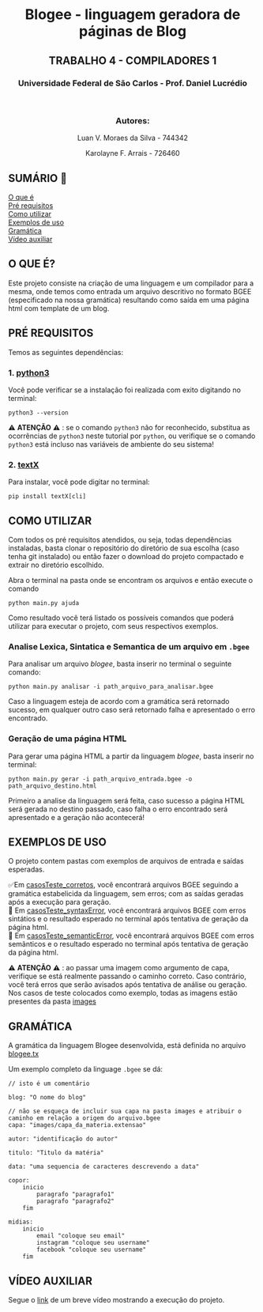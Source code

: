 <h1 align="center" color="blue">Blogee - linguagem geradora de páginas de Blog</h1>
<h2 align="center" color="blue">TRABALHO 4 - COMPILADORES 1</h2>
<h3 align="center" color="blue"> Universidade Federal de São Carlos - Prof. Daniel Lucrédio </h2>
<br>
<h3 align="center" color="blue"> Autores:</h2>
<p align="center"> Luan V. Moraes da Silva - 744342 </p>
<p align="center"> Karolayne F. Arrais - 726460 </p>

## SUMÁRIO :pencil:

[O que é](#o-que-é) <br>
[Pré requisitos](#pré-requisitos) <br>
[Como utilizar](#como-utilizar) <br>
[Exemplos de uso](#exemplos-de-uso) <br>
[Gramática](#gramática) <br>
[Vídeo auxiliar](#vídeo-auxiliar)

## O QUE É?

Este projeto consiste na criação de uma linguagem e um compilador para a mesma, onde temos como entrada um arquivo descritivo no formato BGEE (especificado na nossa gramática) resultando como saída em uma página html com template de um blog.

## PRÉ REQUISITOS

Temos as seguintes dependências:

### 1. [python3](https://www.python.org/ftp/python/3.9.2/python-3.9.2-amd64.exe)

Você pode verificar se a instalação foi realizada com exito digitando no terminal:

```terminal
python3 --version
```

:warning: **ATENÇÃO** :warning: : se o comando `python3` não for reconhecido, substitua as ocorrências de `python3` neste tutorial por `python`, ou verifique se o comando `python3` está incluso nas variáveis de ambiente do seu sistema!

### 2. [textX](https://github.com/textX/textX)

Para instalar, você pode digitar no terminal:

```terminal
pip install textX[cli]
```

## COMO UTILIZAR

Com todos os pré requisitos atendidos, ou seja, todas dependências instaladas, basta clonar o repositório do diretório de sua escolha (caso tenha git instalado) ou então fazer o download do projeto compactado e extrair no diretório escolhido.

Abra o terminal na pasta onde se encontram os arquivos e então execute o comando

```terminal
python main.py ajuda
```

Como resultado você terá listado os possíveis comandos que poderá utilizar para executar o projeto, com seus respectivos exemplos.

### Analise Lexica, Sintatica e Semantica de um arquivo em `.bgee`

Para analisar um arquivo _blogee_, basta inserir no terminal o seguinte comando:

```terminal
python main.py analisar -i path_arquivo_para_analisar.bgee
```

Caso a linguagem esteja de acordo com a gramática será retornado sucesso, em qualquer outro caso será retornado falha e apresentado o erro encontrado.

### Geração de uma página HTML

Para gerar uma página HTML a partir da linguagem _blogee_, basta inserir no terminal:

```terminal
python main.py gerar -i path_arquivo_entrada.bgee -o path_arquivo_destino.html
```

Primeiro a analise da linguagem será feita, caso sucesso a página HTML será gerada no destino passado, caso falha o erro encontrado será apresentado e a geração não acontecerá!

## EXEMPLOS DE USO

O projeto contem pastas com exemplos de arquivos de entrada e saídas esperadas.

:white_check_mark:Em [casosTeste_corretos](https://github.com/moons2/compiladores-t4/tree/main/casosTeste_corretos), você encontrará arquivos BGEE seguindo a gramática estabelicida da linguagem, sem erros; com as saídas geradas após a execução para geração. <br>
:bug: Em [casosTeste_syntaxError](https://github.com/moons2/compiladores-t4/tree/main/casosTeste_syntaxError), você encontrará arquivos BGEE com erros sintátios e o resultado esperado no terminal após tentativa de geração da página html.<br>
:bug: Em [casosTeste_semanticError](https://github.com/moons2/compiladores-t4/tree/main/casosTeste_semanticError), você encontrará arquivos BGEE com erros semãnticos e o resultado esperado no terminal após tentativa de geração da página html. <br>

:warning: **ATENÇÃO** :warning: : ao passar uma imagem como argumento de capa, verifique se está realmente passando o caminho correto. Caso contrário, você terá erros que serão avisados após tentativa de análise ou geração. Nos casos de teste colocados como exemplo, todas as imagens estão presentes da pasta [images](https://github.com/moons2/compiladores-t4/tree/main/images)

## GRAMÁTICA

A gramática da linguagem Blogee desenvolvida, está definida no arquivo [blogee.tx](https://github.com/moons2/compiladores-t4/blob/main/blogee.tx)

Um exemplo completo da linguage `.bgee` se dá:

```textX
// isto é um comentário

blog: "O nome do blog"

// não se esqueça de incluir sua capa na pasta images e atribuir o caminho em relação a origem do arquivo.bgee
capa: "images/capa_da_materia.extensao"

autor: "identificação do autor"

titulo: "Titulo da matéria"

data: "uma sequencia de caracteres descrevendo a data"

copor:
    inicio
        paragrafo "paragrafo1"
        paragrafo "paragrafo2"
    fim

midias:
    inicio
        email "coloque seu email"
        instagram "coloque seu username"
        facebook "coloque seu username"
    fim
```

## VÍDEO AUXILIAR

Segue o [link](https://youtu.be/ScuOSjoYFUo) de um breve vídeo mostrando a execução do projeto.
